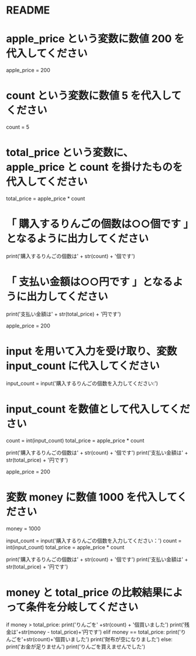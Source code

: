 # README


# apple_price という変数に数値 200 を代入してください
apple_price = 200

# count という変数に数値 5 を代入してください
count = 5

# total_price という変数に、 apple_price と count を掛けたものを代入してください
total_price = apple_price * count

# 「 購入するりんごの個数は○○個です 」となるように出力してください
print('購入するりんごの個数は' + str(count) + '個です')

# 「 支払い金額は○○円です 」となるように出力してください
print('支払い金額は' + str(total_price) + '円です')

apple_price = 200

# input を用いて入力を受け取り、変数 input_count に代入してください
input_count = input('購入するりんごの個数を入力してください:')

# input_count を数値として代入してください
count = int(input_count)
total_price = apple_price * count

print('購入するりんごの個数は' + str(count) + '個です')
print('支払い金額は' + str(total_price) + '円です')

apple_price = 200
# 変数 money に数値 1000 を代入してください
money = 1000

input_count = input('購入するりんごの個数を入力してください：')
count = int(input_count)
total_price = apple_price * count

print('購入するりんごの個数は' + str(count) + '個です')
print('支払い金額は' + str(total_price) + '円です')

# money と total_price の比較結果によって条件を分岐してください
if money > total_price:
    print('りんごを' +str(count) + '個買いました')
    print('残金は'+str(money - total_price)+'円です')
elif money == total_price:
    print('りんごを'+str(count)+'個買いました')
    print('財布が空になりました')
else:
    print('お金が足りません')
    print('りんごを買えませんでした')